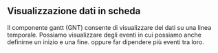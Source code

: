 ## Visualizzazione dati in scheda
Il componente gantt (GNT) consente di visualizzare dei dati su una linea temporale.
Possiamo visualizzare degli eventi in cui possiamo anche definirne un inizio e una fine. oppure far dipendere più eventi tra loro.

